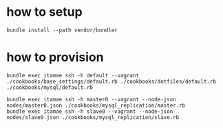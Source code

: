 # how to setup

    bundle install --path vendor/bundler

# how to provision

    bundle exec itamae ssh -h default --vagrant ./cookbooks/base_settings/default.rb ./cookbooks/dotfiles/default.rb ./cookbooks/mysql/default.rb

    bundle exec itamae ssh -h master0 --vagrant --node-json nodes/master0.json ./cookbooks/mysql_replication/master.rb
    bundle exec itamae ssh -h slave0 --vagrant --node-json nodes/slave0.json ./cookbooks/mysql_replication/slave.rb
